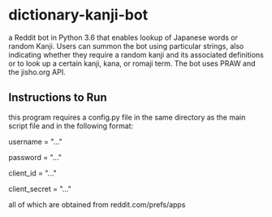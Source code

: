 # dictionary-kanji-bot
a Reddit bot in Python 3.6 that enables lookup of Japanese words or random Kanji. Users can summon the bot using particular strings, also indicating 
whether they require a random kanji and its associated definitions or to look up a certain kanji, kana, or romaji term. The bot uses PRAW
and the jisho.org API.

## Instructions to Run
this program requires a config.py file in the same directory as the main script file and in the following format:

username = "..."

password = "..."

client_id = "..."

client_secret = "..."

all of which are obtained from reddit.com/prefs/apps